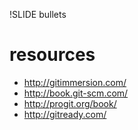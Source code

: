 !SLIDE bullets
# resources #

* http://gitimmersion.com/
* http://book.git-scm.com/
* http://progit.org/book/
* http://gitready.com/
